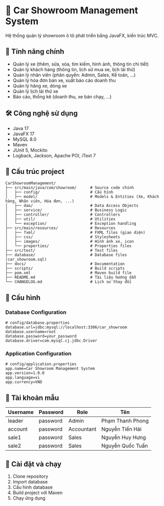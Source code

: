 # 🚗 Car Showroom Management System

Hệ thống quản lý showroom ô tô phát triển bằng JavaFX, kiến trúc MVC.

## 🚀 Tính năng chính

- Quản lý xe (thêm, sửa, xóa, tìm kiếm, hình ảnh, thông tin chi tiết)
- Quản lý khách hàng (thông tin, lịch sử mua xe, lịch lái thử)
- Quản lý nhân viên (phân quyền: Admin, Sales, Kế toán, ...)
- Quản lý hóa đơn bán xe, xuất báo cáo doanh thu
- Quản lý hãng xe, dòng xe
- Quản lý lịch lái thử xe
- Báo cáo, thống kê (doanh thu, xe bán chạy, ...)

## 🛠️ Công nghệ sử dụng

- Java 17
- JavaFX 17
- MySQL 8.0
- Maven
- JUnit 5, Mockito
- Logback, Jackson, Apache POI, iText 7

## 📁 Cấu trúc project

```
CarShowroomManagement/
├── src/main/java/com/showroom/      # Source code chính
│   ├── config/                      # Cấu hình
│   ├── model/                       # Models & Entities (Xe, Khách hàng, Nhân viên, Hóa đơn, ...)
│   ├── dao/                         # Data Access Objects
│   ├── service/                     # Business Logic
│   ├── controller/                  # Controllers
│   ├── util/                        # Utilities
│   └── exception/                   # Exception handling
├── src/main/resources/              # Resources
│   ├── fxml/                        # FXML files (giao diện)
│   ├── css/                         # Stylesheets
│   ├── images/                      # Hình ảnh xe, icon
│   └── properties/                  # Properties files
├── src/test/                        # Test files
├── database/                        # Database files (car_showroom.sql)
├── docs/                            # Documentation
├── scripts/                         # Build scripts
├── pom.xml                          # Maven build file
├── README.md                        # Tài liệu hướng dẫn
└── CHANGELOG.md                     # Lịch sử thay đổi
```

## 🔧 Cấu hình

### Database Configuration

```
# config/database.properties
database.url=jdbc:mysql://localhost:3306/car_showroom
database.username=root
database.password=your_password
database.driver=com.mysql.cj.jdbc.Driver
```

### Application Configuration

```
# config/application.properties
app.name=Car Showroom Management System
app.version=1.0.0
app.language=vi
app.currency=VND
```

## 👥 Tài khoản mẫu

| Username | Password | Role    | Tên           |
|----------|----------|---------|---------------|
| leader   | password | Admin   | Phạm Thanh Phong |
| account  | password | Accountant | Nguyễn Tiến Hải |
| sale1    | password | Sales   | Nguyễn Huy Hưng |
| sale2    | password | Sales   | Nguyễn Quốc Tuấn |

## 🚀 Cài đặt và chạy

1. Clone repository
2. Import database
3. Cấu hình database
4. Build project với Maven
5. Chạy ứng dụng